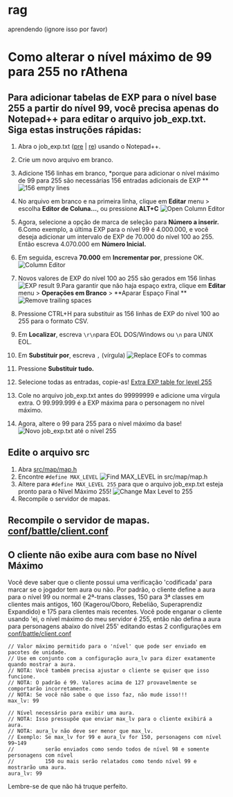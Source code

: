 # rag
aprendendo (ignore isso por favor)


# Como alterar o nível máximo de 99 para 255 no rAthena

## Para adicionar tabelas de EXP para o nível base 255 a partir do nível 99, você precisa apenas do Notepad++ para editar o arquivo job_exp.txt. Siga estas instruções rápidas:

  1. Abra o job_exp.txt ([pre](https://github.com/rathena/rathena/blob/master/db/pre-re/job_exp.txt) | [re](https://github.com/rathena/rathena/blob/master/db/re/job_exp.txt)) usando o Notepad++.

  2. Crie um novo arquivo em branco.
  3. Adicione 156 linhas em branco, *porque para adicionar o nível máximo de 99 para 255 são necessárias 156 entradas adicionais de EXP ** ![156 empty lines](http://pservero.com/wp-content/uploads/2016/12/Screenshot_221.png)
  4. No arquivo em branco e na primeira linha, clique em **Editar** menu > escolha **Editor de Coluna...**, ou pressione **ALT+C** ![Open Column Editor](http://pservero.com/wp-content/uploads/2016/12/Screenshot_210.png)
  5. Agora, selecione a opção de marca de seleção para **Número a inserir.**
  6.Como exemplo, a última EXP para o nível 99 é 4.000.000, e você deseja adicionar um intervalo de EXP de 70.000 do nível 100 ao 255. Então escreva 4.070.000 em **Número Inicial.**
  7. Em seguida, escreva **70.000** em **Incrementar por**, pressione OK. ![Column Editor](http://pservero.com/wp-content/uploads/2016/12/Screenshot_217.png)
  8. Novos valores de EXP do nível 100 ao 255 são gerados em 156 linhas![EXP result](http://pservero.com/wp-content/uploads/2016/12/Screenshot_214.png)
  9.Para garantir que não haja espaço extra, clique em **Editar** menu > **Operações em Branco** > **Aparar Espaço Final ** ![Remove trailing spaces](http://pservero.com/wp-content/uploads/2016/12/Screenshot_215.png)
  10. Pressione CTRL+H para substituir as 156 linhas de EXP do nível 100 ao 255 para o formato CSV.
  11. Em **Localizar**, escreva `\r\n`para EOL DOS/Windows ou `\n` para UNIX EOL.
  12. Em **Substituir por**, escreva  `,` (vírgula) ![Replace EOFs to commas](http://pservero.com/wp-content/uploads/2016/12/Screenshot_219.png)
  13. Pressione **Substituir tudo.**
  14. Selecione todas as entradas, copie-as! [Extra EXP table for level 255](http://pservero.com/wp-content/uploads/2016/12/Screenshot_220.png)
  15. Cole no arquivo job_exp.txt antes do 99999999 e adicione uma vírgula extra. O 99.999.999 é a EXP máxima para o personagem no nível máximo.
  16.	Agora, altere o 99 para 255 para o nível máximo da base! ![Novo job_exp.txt até o nível 255](http://pservero.com/wp-content/uploads/2016/12/Screenshot_218.png)


## Edite o arquivo src
  1. Abra [src/map/map.h](https://github.com/rathena/rathena/blob/master/src/map/map.h)
  2. Encontre `#define MAX_LEVEL` ![Find MAX_LEVEL in src/map/map.h](http://pservero.com/wp-content/uploads/2016/12/Screenshot_222.png)
  3. Altere para `#define MAX_LEVEL 255` para que o arquivo job_exp.txt esteja pronto para o Nível Máximo 255! ![Change Max Level to 255](http://pservero.com/wp-content/uploads/2016/12/Screenshot_223.png)
  4. Recompile o servidor de mapas.


## Recompile o servidor de mapas. [conf/battle/client.conf](https://github.com/rathena/rathena/blob/master/conf/battle/client.conf)

## O cliente não exibe aura com base no Nível Máximo
Você deve saber que o cliente possui uma verificação 'codificada' para marcar se o jogador tem aura ou não. Por padrão, o cliente define a aura para o nível 99 ou normal e 2ª-trans classes, 150 para 3ª classes em clientes mais antigos, 160 (Kagerou/Oboro, Rebelião, Superaprendiz Expandido) e 175 para clientes mais recentes.
Você pode enganar o cliente usando 'ei, o nível máximo do meu servidor é 255, então não defina a aura para personagens abaixo do nível 255' editando estas 2 configurações em  [conf/battle/client.conf](https://github.com/rathena/rathena/blob/master/conf/battle/client.conf)

```
// Valor máximo permitido para o 'nível' que pode ser enviado em pacotes de unidade.
// Use em conjunto com a configuração aura_lv para dizer exatamente quando mostrar a aura.
// NOTA: Você também precisa ajustar o cliente se quiser que isso funcione.
// NOTA: O padrão é 99. Valores acima de 127 provavelmente se comportarão incorretamente.
// NOTA: Se você não sabe o que isso faz, não mude isso!!!
max_lv: 99

// Nível necessário para exibir uma aura.
// NOTA: Isso pressupõe que enviar max_lv para o cliente exibirá a aura.
// NOTA: aura_lv não deve ser menor que max_lv.
// Exemplo: Se max_lv for 99 e aura_lv for 150, personagens com nível 99~149
//          serão enviados como sendo todos de nível 98 e somente personagens com nível
//          150 ou mais serão relatados como tendo nível 99 e mostrarão uma aura.
aura_lv: 99

```
Lembre-se de que não há truque perfeito.
